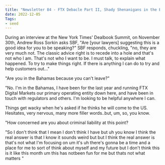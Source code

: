 ```yaml
---
title: "Newsletter 84 - FTX Debacle Part II, Shady Shenanigans in the Bahamas"
date: 2022-12-05
Tags:
- seed
---
```


During an interview at the New York Times' Dealbook Summit, on November 30th, Andrew Ross Sorkin asks SBF, "Are [your lawyers] suggesting this is a good idea for you to be speaking?" SBF responds, chuckling, "no, they are very much not. The classic advice right is to recede into a hole and that's not who I am. That's not who I want to be. I must talk, to explain what  happened. To try to make things right. If there is anything I can do to try and help customers out..."

"Are you in the Bahamas because you can't leave?"

"No. I'm in the Bahamas, I have been for the last year and running FTX Digital Markets our primary operating entity down here, and have been in touch with regulators and others. I'm looking to be helpful anywhere I can. 

Things get wacky when he's asked if he thinks he will come to the US. Hesitates, very nervous, many more filler words..but, um, so, you know. 

"How concerned are you about criminal liability at this point?

"So I don't think that I mean I don't think I have but uh you know I think the real answer is that I know it sounds weird but but I think the real answer is that's not what I'm focusing on um it's uh there's gonna be a time and a place for me to sort of think about myself and my future but I don't think this is it like this month um this has notbeen fun for me but thats not what matters "





